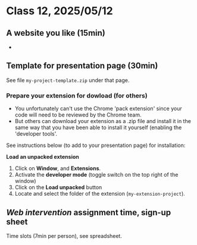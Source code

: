 # Class 12, 2025/05/12

## A website you like (15min)

-

## Template for presentation page (30min)

See file `my-project-template.zip` under that page.

### Prepare your extension for dowload (for others)

- You unfortunately can't use the Chrome 'pack extension' since your code will need to be reviewed by the Chrome team.
- But others can download your extension as a .zip file and install it in the same way that you have been able to install it yourself (enabling the 'developer tools'.

See instructions below (to add to your presentation page) for installation:

**Load an unpacked extension**

1) Click on **Window**, and **Extensions**.
2) Activate the **developer mode** (toggle switch on the top right of the window)
3) Click on the **Load unpacked** button
4) Locate and select the folder of the extension (`my-extension-project`).

## *Web intervention* assignment time, sign-up sheet

Time slots (7min per person), see spreadsheet.
